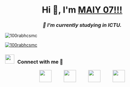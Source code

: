 <h1 align="center">Hi 👋, I'm <a href="https://100rabhcsmc.github.io/Me.io/" target="blank">MAIY 07!!!</a></h1>
<h3 align="center"><i>🌱 I’m currently studying in ICTU.</i></h3>

<p align="left">
  <img src="https://komarev.com/ghpvc/?username=100rabhcsmc&label=Profile%20views&color=0e75b6&style=flat" alt="100rabhcsmc" />
</p>

  <p>  
    <a href="https://www.tiktok.com/@ninhkhuong.05" target="blank">  
      <img src="https://img.shields.io/twitter/follow/100rabhcsmc?logo=twitter&style=for-the-badge" alt="100rabhcsmc" />  
    </a>  
  </p>  
  
 <h3>
    <img src="https://media.giphy.com/media/iY8CRBdQXODJSCERIr/giphy.gif" width="30" height="30" style="margin-right: 10px;">Connect with me 🤝
  </h3>

  <div class="icons-social" style="display: flex; justify-content: center; align-items: center; width: 80%; margin: auto;">
    <a style="margin: 0 20px;" target="_blank" href="https://www.linkedin.com/">
      <img src="https://img.icons8.com/?size=100&id=98960&format=png&color=000000" width="40" height="40">
    </a>
    <a style="margin: 0 20px;" target="_blank" href="https://github.com/maiychrus25/">
      <img src="https://img.icons8.com/?size=100&id=62856&format=png&color=000000" width="40" height="40">
    </a>
    <a style="margin: 0 20px;" target="_blank" href="https://www.instagram.com/khuong.ninh.963/">
      <img src="https://img.icons8.com/?size=100&id=32323&format=png&color=000000" width="40" height="40">
    </a>
    <a style="margin: 0 20px;" target="_blank" href="https://www.tiktok.com/@ninhkhuong.05">
      <img src="https://img.icons8.com/?size=100&id=118640&format=png&color=000000" width="40" height="40">
    </a>
  </div>
